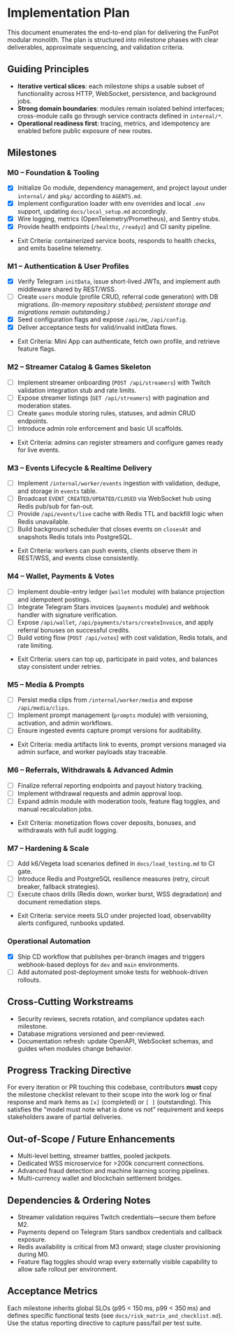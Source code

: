 # Implementation Plan

This document enumerates the end-to-end plan for delivering the FunPot modular
monolith. The plan is structured into milestone phases with clear deliverables,
approximate sequencing, and validation criteria.

## Guiding Principles
- **Iterative vertical slices**: each milestone ships a usable subset of
  functionality across HTTP, WebSocket, persistence, and background jobs.
- **Strong domain boundaries**: modules remain isolated behind interfaces;
  cross-module calls go through service contracts defined in `internal/*`.
- **Operational readiness first**: tracing, metrics, and idempotency are enabled
  before public exposure of new routes.

## Milestones

### M0 – Foundation & Tooling
- [x] Initialize Go module, dependency management, and project layout under
  `internal/` and `pkg/` according to `AGENTS.md`.
- [x] Implement configuration loader with env overrides and local `.env`
  support, updating `docs/local_setup.md` accordingly.
- [x] Wire logging, metrics (OpenTelemetry/Prometheus), and Sentry stubs.
- [x] Provide health endpoints (`/healthz`, `/readyz`) and CI sanity pipeline.
- Exit Criteria: containerized service boots, responds to health checks, and
  emits baseline telemetry.

### M1 – Authentication & User Profiles
- [x] Verify Telegram `initData`, issue short-lived JWTs, and implement auth
  middleware shared by REST/WSS.
- [ ] Create `users` module (profile CRUD, referral code generation) with DB
  migrations. *(In-memory repository stubbed; persistent storage and migrations
  remain outstanding.)*
- [x] Seed configuration flags and expose `/api/me`, `/api/config`.
- [x] Deliver acceptance tests for valid/invalid initData flows.
- Exit Criteria: Mini App can authenticate, fetch own profile, and retrieve
  feature flags.

### M2 – Streamer Catalog & Games Skeleton
- [ ] Implement streamer onboarding (`POST /api/streamers`) with Twitch
  validation integration stub and rate limits.
- [ ] Expose streamer listings (`GET /api/streamers`) with pagination and
  moderation states.
- [ ] Create `games` module storing rules, statuses, and admin CRUD endpoints.
- [ ] Introduce admin role enforcement and basic UI scaffolds.
- Exit Criteria: admins can register streamers and configure games ready for
  live events.

### M3 – Events Lifecycle & Realtime Delivery
- [ ] Implement `/internal/worker/events` ingestion with validation, dedupe, and
  storage in `events` table.
- [ ] Broadcast `EVENT_CREATED/UPDATED/CLOSED` via WebSocket hub using Redis
  pub/sub for fan-out.
- [ ] Provide `/api/events/live` cache with Redis TTL and backfill logic when
  Redis unavailable.
- [ ] Build background scheduler that closes events on `closesAt` and snapshots
  Redis totals into PostgreSQL.
- Exit Criteria: workers can push events, clients observe them in REST/WSS, and
  events close consistently.

### M4 – Wallet, Payments & Votes
- [ ] Implement double-entry ledger (`wallet` module) with balance projection
  and idempotent postings.
- [ ] Integrate Telegram Stars invoices (`payments` module) and webhook handler
  with signature verification.
- [ ] Expose `/api/wallet`, `/api/payments/stars/createInvoice`, and apply
  referral bonuses on successful credits.
- [ ] Build voting flow (`POST /api/votes`) with cost validation, Redis totals,
  and rate limiting.
- Exit Criteria: users can top up, participate in paid votes, and balances stay
  consistent under retries.

### M5 – Media & Prompts
- [ ] Persist media clips from `/internal/worker/media` and expose
  `/api/media/clips`.
- [ ] Implement prompt management (`prompts` module) with versioning,
  activation, and admin workflows.
- [ ] Ensure ingested events capture prompt versions for auditability.
- Exit Criteria: media artifacts link to events, prompt versions managed via
  admin surface, and worker payloads stay traceable.

### M6 – Referrals, Withdrawals & Advanced Admin
- [ ] Finalize referral reporting endpoints and payout history tracking.
- [ ] Implement withdrawal requests and admin approval loop.
- [ ] Expand admin module with moderation tools, feature flag toggles, and
  manual recalculation jobs.
- Exit Criteria: monetization flows cover deposits, bonuses, and withdrawals
  with full audit logging.

### M7 – Hardening & Scale
- [ ] Add k6/Vegeta load scenarios defined in `docs/load_testing.md` to CI gate.
- [ ] Introduce Redis and PostgreSQL resilience measures (retry, circuit
  breaker, fallback strategies).
- [ ] Execute chaos drills (Redis down, worker burst, WSS degradation) and
  document remediation steps.
- Exit Criteria: service meets SLO under projected load, observability alerts
  configured, runbooks updated.

### Operational Automation
- [x] Ship CD workflow that publishes per-branch images and triggers webhook-based
  deploys for `dev` and `main` environments.
- [ ] Add automated post-deployment smoke tests for webhook-driven rollouts.

## Cross-Cutting Workstreams
- Security reviews, secrets rotation, and compliance updates each milestone.
- Database migrations versioned and peer-reviewed.
- Documentation refresh: update OpenAPI, WebSocket schemas, and guides when
  modules change behavior.

## Progress Tracking Directive
For every iteration or PR touching this codebase, contributors **must** copy the
milestone checklist relevant to their scope into the work log or final response
and mark items as `[x]` (completed) or `[ ]` (outstanding). This satisfies the
"model must note what is done vs not" requirement and keeps stakeholders aware
of partial deliveries.

## Out-of-Scope / Future Enhancements
- Multi-level betting, streamer battles, pooled jackpots.
- Dedicated WSS microservice for >200k concurrent connections.
- Advanced fraud detection and machine learning scoring pipelines.
- Multi-currency wallet and blockchain settlement bridges.

## Dependencies & Ordering Notes
- Streamer validation requires Twitch credentials—secure them before M2.
- Payments depend on Telegram Stars sandbox credentials and callback exposure.
- Redis availability is critical from M3 onward; stage cluster provisioning
  during M0.
- Feature flag toggles should wrap every externally visible capability to allow
  safe rollout per environment.

## Acceptance Metrics
Each milestone inherits global SLOs (p95 < 150 ms, p99 < 350 ms) and defines
specific functional tests (see `docs/risk_matrix_and_checklist.md`). Use the
status reporting directive to capture pass/fail per test suite.
